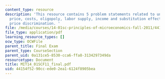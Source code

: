 ```yaml
---
content_type: resource
description: 'This resource contains 5 problem statements related to uncertainty,
  price, costs, oligopoly, labor supply, income and substitution effects, trade, and
  price discrimination. '
file: /media/courses/14-01sc-principles-of-microeconomics-fall-2011/44154f5290ccede02ea16124f8905bea_MIT14_01SCF11_final.pdf
file_type: application/pdf
learning_resource_types: []
ocw_type: OCWFile
parent_title: Final Exam
parent_type: CourseSection
parent_uid: 0a131ce5-8530-cca6-ffa8-3134297349da
resourcetype: Document
title: MIT14_01SCF11_final.pdf
uid: 44154f52-90cc-ede0-2ea1-6124f8905bea
---
```

